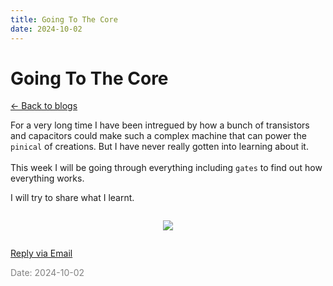 ```yaml
---
title: Going To The Core
date: 2024-10-02
---
```


# Going To The Core

[<- Back to blogs](/blog)

For a very long time I have been intregued by how a bunch of transistors and capacitors could make such a complex machine that can power the `pinical` of creations. But I have never really gotten into learning about it. <br /> <br />
This week I will be going through everything including `gates` to find out how everything works. <br /> 

I will try to share what I learnt.

<div style="display:flex; justify-content: center;">

<img style="max-width: 200px;" src="/mascot/computer-sleeping.png"></img>

</div>

[Reply via Email](https://letterbird.co/sai)


<span style="color: gray; font-size: 14px;">Date: 2024-10-02</span>